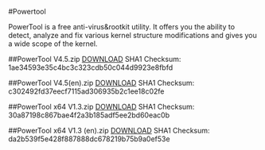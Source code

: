 #Powertool

PowerTool is a free anti-virus&rootkit utility. It offers you the ability to detect, analyze and fix various kernel structure modifications and gives you a wide scope of the kernel.

##PowerTool V4.5.zip
[DOWNLOAD](https://github.com/Jyny/powertool-google/blob/master/downloads/PowerTool%20V4.5.zip?raw=true)
SHA1 Checksum:	1ae34593e35c4bc3c323cdb50c044d9923e8fbfd

##PowerTool V4.5(en).zip
[DOWNLOAD](https://github.com/Jyny/powertool-google/blob/master/downloads/PowerTool%20V4.5(en).zip?raw=true)
SHA1 Checksum:	c302492fd37eecf7115ad306935b2c1ee18c02fe

##PowerTool x64 V1.3.zip
[DOWNLOAD](https://github.com/Jyny/powertool-google/blob/master/downloads/PowerTool%20x64%20V1.3.zip?raw=true)
SHA1 Checksum:	30a87198c867bae4f2a3b185adf5ee2bd60eac0b

##PowerTool x64 V1.3 (en).zip
[DOWNLOAD](https://github.com/Jyny/powertool-google/blob/master/downloads/PowerTool%20x64%20V1.3%20(en).zip?raw=true)
SHA1 Checksum:	da2b539f5e428f887888dc678219b75b9a0ef53e
